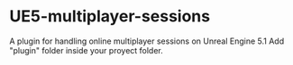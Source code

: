 # UE5-multiplayer-sessions
A plugin for handling online multiplayer sessions on Unreal Engine 5.1
Add "plugin" folder inside your proyect folder.
